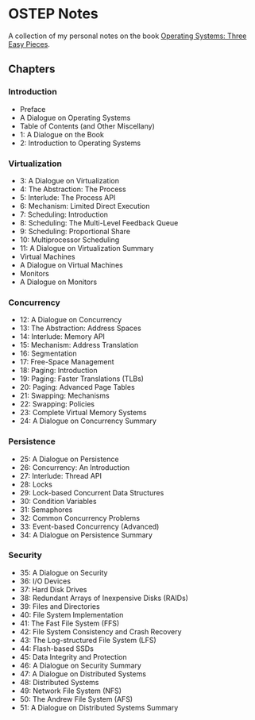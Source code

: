 # OSTEP Notes

A collection of my personal notes on the book [Operating Systems: Three Easy Pieces](https://pages.cs.wisc.edu/~remzi/OSTEP/).

## Chapters

### Introduction

- Preface
- A Dialogue on Operating Systems
- Table of Contents (and Other Miscellany)
- 1: A Dialogue on the Book
- 2: Introduction to Operating Systems

### Virtualization

- 3: A Dialogue on Virtualization
- 4: The Abstraction: The Process
- 5: Interlude: The Process API
- 6: Mechanism: Limited Direct Execution
- 7: Scheduling: Introduction
- 8: Scheduling: The Multi-Level Feedback Queue
- 9: Scheduling: Proportional Share
- 10: Multiprocessor Scheduling
- 11: A Dialogue on Virtualization Summary
- Virtual Machines
- A Dialogue on Virtual Machines
- Monitors
- A Dialogue on Monitors

### Concurrency

- 12: A Dialogue on Concurrency
- 13: The Abstraction: Address Spaces
- 14: Interlude: Memory API
- 15: Mechanism: Address Translation
- 16: Segmentation
- 17: Free-Space Management
- 18: Paging: Introduction
- 19: Paging: Faster Translations (TLBs)
- 20: Paging: Advanced Page Tables
- 21: Swapping: Mechanisms
- 22: Swapping: Policies
- 23: Complete Virtual Memory Systems
- 24: A Dialogue on Concurrency Summary

### Persistence

- 25: A Dialogue on Persistence
- 26: Concurrency: An Introduction
- 27: Interlude: Thread API
- 28: Locks
- 29: Lock-based Concurrent Data Structures
- 30: Condition Variables
- 31: Semaphores
- 32: Common Concurrency Problems
- 33: Event-based Concurrency (Advanced)
- 34: A Dialogue on Persistence Summary

### Security

- 35: A Dialogue on Security
- 36: I/O Devices
- 37: Hard Disk Drives
- 38: Redundant Arrays of Inexpensive Disks (RAIDs)
- 39: Files and Directories
- 40: File System Implementation
- 41: The Fast File System (FFS)
- 42: File System Consistency and Crash Recovery
- 43: The Log-structured File System (LFS)
- 44: Flash-based SSDs
- 45: Data Integrity and Protection
- 46: A Dialogue on Security Summary
- 47: A Dialogue on Distributed Systems
- 48: Distributed Systems
- 49: Network File System (NFS)
- 50: The Andrew File System (AFS)
- 51: A Dialogue on Distributed Systems Summary
